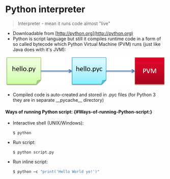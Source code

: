 # Python interpreter

> Interpreter - mean it runs code almost "live"

* Downloadable from [http://python.org](http://python.org)
* Python is script language but still it compiles runtime code in a form of so called bytecode which Python Virtual Machine \(PVM\) runs \(just like Java does with it's JVM\):

![](/assets/interpreter.png)

* Compiled code is auto-created and stored in .pyc files \(for Python 3 they are in separate \_\_pycache\_\_ directory\)

#### Ways of running Python script: {#Ways-of-running-Python-script:}

* Interactive shell \(UNIX/Windows\):

  ```
  $ python
  ```

* Run script:

  ```
  $ python script.py
  ```

* Run inline script:

  ```py
  $ python –c "print('Hello World yo!')"
  ```




